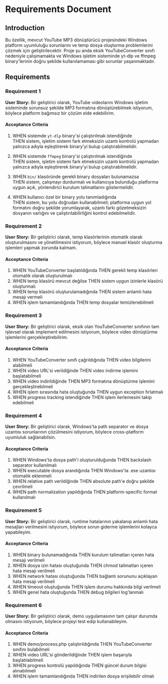 # Requirements Document

## Introduction

Bu özellik, mevcut YouTube MP3 dönüştürücü projesindeki Windows platform uyumluluğu sorunlarını ve temp dosya oluşturma problemlerini çözmek için geliştirilecektir. Proje şu anda eksik YouTubeConverter sınıfı nedeniyle çalışmamakta ve Windows işletim sisteminde yt-dlp ve ffmpeg binary'lerinin doğru şekilde kullanılamaması gibi sorunlar yaşanmaktadır.

## Requirements

### Requirement 1

**User Story:** Bir geliştirici olarak, YouTube videolarını Windows işletim sisteminde sorunsuz şekilde MP3 formatına dönüştürebilmek istiyorum, böylece platform bağımsız bir çözüm elde edebilirim.

#### Acceptance Criteria

1. WHEN sistemde `yt-dlp` binary'si çalıştırılmak istendiğinde  
   THEN sistem, işletim sistemi fark etmeksizin uzantı kontrolü yapmadan yalnızca adıyla eşleştirerek binary'yi bulup çalıştırabilmelidir.

2. WHEN sistemde `ffmpeg` binary'si çalıştırılmak istendiğinde  
   THEN sistem, işletim sistemi fark etmeksizin uzantı kontrolü yapmadan yalnızca adıyla eşleştirerek binary'yi bulup çalıştırabilmelidir.

3. WHEN `bin/` klasöründe gerekli binary dosyaları bulunamazsa  
   THEN sistem, çalışmayı durdurmalı ve kullanıcıya bulunduğu platforma uygun açık, yönlendirici kurulum talimatlarını göstermelidir.

4. WHEN kullanıcı özel bir binary yolu tanımladığında  
   THEN sistem, bu yolu doğrudan kullanabilmeli; platforma uygun yol formatını doğru şekilde yorumlayarak, uzantı farkı gözetmeksizin dosyanın varlığını ve çalıştırılabilirliğini kontrol edebilmelidir.


### Requirement 2

**User Story:** Bir geliştirici olarak, temp klasörlerinin otomatik olarak oluşturulmasını ve yönetilmesini istiyorum, böylece manuel klasör oluşturma işlemleri yapmak zorunda kalmam.

#### Acceptance Criteria

1. WHEN YouTubeConverter başlatıldığında THEN gerekli temp klasörleri otomatik olarak oluşturulmalı
2. WHEN temp klasörü mevcut değilse THEN sistem uygun izinlerle klasörü oluşturmalı
3. WHEN temp klasörü oluşturulamadığında THEN sistem anlamlı hata mesajı vermeli
4. WHEN işlem tamamlandığında THEN temp dosyalar temizlenebilmeli

### Requirement 3

**User Story:** Bir geliştirici olarak, eksik olan YouTubeConverter sınıfının tam işlevsel olarak implement edilmesini istiyorum, böylece video dönüştürme işlemlerini gerçekleştirebilirim.

#### Acceptance Criteria

1. WHEN YouTubeConverter sınıfı çağrıldığında THEN video bilgilerini alabilmeli
2. WHEN video URL'si verildiğinde THEN video indirme işlemini başlatabilmeli
3. WHEN video indirildiğinde THEN MP3 formatına dönüştürme işlemini gerçekleştirebilmeli
4. WHEN işlem sırasında hata oluştuğunda THEN uygun exception fırlatmalı
5. WHEN progress tracking istendiğinde THEN işlem ilerlemesini takip edebilmeli

### Requirement 4

**User Story:** Bir geliştirici olarak, Windows'ta path separator ve dosya uzantısı sorunlarının çözülmesini istiyorum, böylece cross-platform uyumluluk sağlanabilsin.

#### Acceptance Criteria

1. WHEN Windows'ta dosya path'i oluşturulduğunda THEN backslash separator kullanılmalı
2. WHEN executable dosya arandığında THEN Windows'ta .exe uzantısı otomatik eklenmeli
3. WHEN relative path verildiğinde THEN absolute path'e doğru şekilde çevrilmeli
4. WHEN path normalization yapıldığında THEN platform-specific format kullanılmalı

### Requirement 5

**User Story:** Bir geliştirici olarak, runtime hatalarının yakalanıp anlamlı hata mesajları verilmesini istiyorum, böylece sorun giderme işlemlerini kolayca yapabileyim.

#### Acceptance Criteria

1. WHEN binary bulunamadığında THEN kurulum talimatları içeren hata mesajı verilmeli
2. WHEN dosya izin hatası oluştuğunda THEN chmod talimatları içeren hata mesajı verilmeli
3. WHEN network hatası oluştuğunda THEN bağlantı sorununu açıklayan hata mesajı verilmeli
4. WHEN timeout oluştuğunda THEN işlem durumu hakkında bilgi verilmeli
5. WHEN genel hata oluştuğunda THEN debug bilgileri log'lanmalı

### Requirement 6

**User Story:** Bir geliştirici olarak, demo uygulamasının tam çalışır durumda olmasını istiyorum, böylece projeyi test edip kullanabileyim.

#### Acceptance Criteria

1. WHEN demo/process.php çalıştırıldığında THEN YouTubeConverter sınıfını bulabilmeli
2. WHEN video URL'si gönderildiğinde THEN işlem başarıyla başlatılabilmeli
3. WHEN progress kontrolü yapıldığında THEN güncel durum bilgisi alınabilmeli
4. WHEN işlem tamamlandığında THEN indirilen dosya erişilebilir olmalı